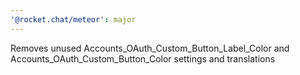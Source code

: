 ```yaml
---
'@rocket.chat/meteor': major
---
```


Removes unused Accounts_OAuth_Custom_Button_Label_Color and Accounts_OAuth_Custom_Button_Color settings and translations
